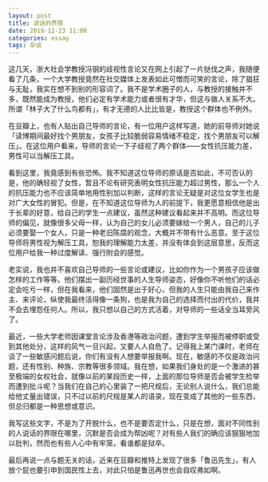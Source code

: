 ```yaml
---
layout: post
title: 说话的界限
date: 2019-12-23 11:00
categories: essay
tags: 杂谈
---
```


这几天，浙大社会学教授冯钢的歧视性言论又在网上引起了一片挞伐之声，我随便看了几条，一个大学教授竟然在社交媒体上发表如此可憎而可笑的言论，除了猖狂与无耻，我实在想不到别的形容词了。我不是学术圈子的人，与教授的接触并不多，既然能成为教授，他们必定有学术能力或者很有才华，但这与做人关系不大。所谓「林子大了什么鸟都有」，有才无德的人比比皆是，教授这个群体也不例外。

在豆瓣上，也有人贴出自己导师的言论，有一位用户这样写道，她的前导师对她说「读博期间最好找个男朋友，女孩子比较脆弱容易情绪不稳定，找个男朋友可以解压」。在这位用户看来，导师的言论一下子歧视了两个群体——女性抗压能力差，男性可以当解压工具。

看到这里，我竟感到有些恐怖。我不知道这位导师的原话是否如此，不可否认的是，他的确轻视了女性，暂且不论有研究表明女性抗压能力超过男性，那么一个人的抗压能力也不应该简单地用性别加以判断，这样的言论无疑是对这位女学生也是对广大女性的冒犯。但是，在不知道这位导师为人的前提下，我更愿意相信他是出于长辈的好意，给自己的学生一点建议，虽然这种建议看起来并不高明。而这位导师的偏见，就像很多父母一样，认为自己的女儿必须要嫁给一个男人，自己的儿子必须要娶一个女人，只是一种老旧陈腐的观念，大概并不带有什么恶意。至于这位导师将男性视为解压工具，恕我的理解能力太差，并没有体会到这层意思，反而这位用户给我一种过度解读、强行附会的感觉。

老实说，我也并不喜欢自己导师的一些言论或建议，比如你作为一个男孩子应该做怎样的工作等等。他们摆出一副历经世事的人生导师姿态，好像你不听他们的话必定会吃亏一样，但在我看来，他们固然是出于好心，但我的人生只能由我自己来作主、来评论，纵使我最终活得像一条狗，也是我为自己的选择而付出的代价，我并不会去埋怨任何人。所以，我只想以自己的方式活着，对导师的一些话全当耳旁风了。

最近，一些大学老师因课堂言论涉及香港等政治问题，遭到学生举报而被停职或受到其他处分，这样的风气一旦兴起，又要人人自危了。记得我上某门课时，老师在谈了一些敏感问题后说，你们有没有人想要举报我啊。现在，敏感的不仅是政治问题，还有性别、种族、宗教等很多领域。我在想，如果我们身处的是一个激进的甚至极端的女权社会，就像以前的某段历史一样，上面的那位导师是否会被学生检举而遭到批斗呢？当我们在自己的心里装了一把尺规后，无论别人说什么，我们总能给他丈量出错误，只不过以前的尺规是某人的语录，现在变成了其他的一些东西，但总归都是一种思想或意识。

我写这些文字，不是为了开脱什么，也不是要否定什么，只是在想，面对不同性别的人说话的界限在哪里，沉默是否会成为帮凶呢？对有些人我们的确应该狠狠地加以批判，然而也有些人心中有牢笼，看谁都是狱卒。

最后再说一点与题无关的话，近来在豆瓣和推特上发现了很多「鲁迅先生」，有人放个屁也要引申到国民性上去，对此只怕是鲁迅再世也会自叹弗如啊。